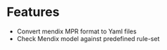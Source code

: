# Features

- Convert mendix MPR format to Yaml files
- Check Mendix model against predefined rule-set

